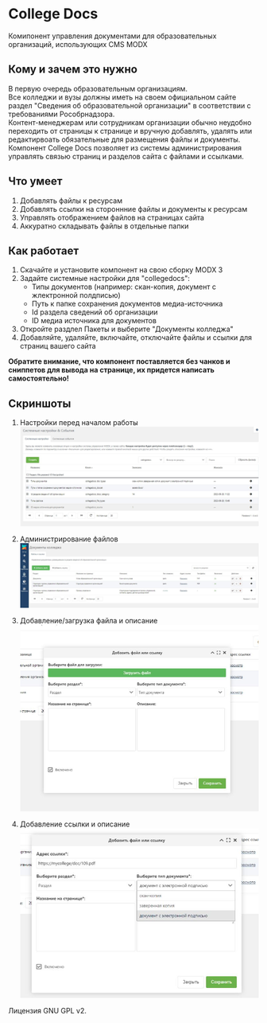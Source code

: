 # College Docs

Комипонент управления документами для образовательных организаций, использующих CMS MODX

## Кому и зачем это нужно
В первую очередь образовательным организациям.  
Все колледжи и вузы должны иметь на своем официальном сайте раздел "Сведения об образовательной организации" в соответствии с требованиями Рособрнадзора.  
Контент-менеджерам или сотрудникам организации обычно неудобно переходить от страницы к странице и вручную добавлять, удалять или редактирвоать обязательные для размещения файлы и документы.  
Компонент College Docs позволяет из системы администрирования управлять связью страниц и разделов сайта с файлами и ссылками.

## Что умеет
1. Добавлять файлы к ресурсам
2. Добавлять ссылки на стороннние файлы и документы к ресурсам
3. Управлять отображением файлов на страницах сайта
4. Аккуратно складывать файлы в отдельные папки

## Как работает
1. Скачайте и установите компонент на свою сборку MODX 3
2. Задайте системные настройки для "collegedocs":
   - Типы документов (например: скан-копия, документ с жлектронной полдписью)
   - Путь к папке сохранения документов медиа-источника
   - Id раздела сведений об организации
   - ID медиа источника для документов
3. Откройте раздлел Пакеты и выберите "Документы колледжа"
4. Добавляйте, удаляйте, включайте, отключайте файлы и ссылки для страниц вашего сайта

**Обратите внимание, что компонент поставляется без чанков и сниппетов для вывода на странице, их придется написать самостоятельно!**

## Скриншоты

1. Настройки перед началом работы
   ![настройки](./img/settings.JPG)

2. Администрирование файлов  
   ![управление файлами в системе администрирования](./img/main.JPG)

3. Добавление/загрузка файла и описание
   ![добавление файла](./img/add.JPG)

4. Добавление ссылки и описание
   ![добавление ссылки](./img/addLink.JPG)

Лицензия GNU GPL v2.